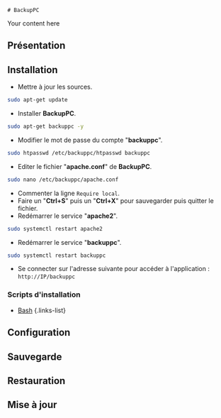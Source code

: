     # BackupPC
Your content here

## Présentation

## Installation
- Mettre à jour les sources.
```bash
sudo apt-get update
```
- Installer **BackupPC**.
```bash
sudo apt-get backuppc -y
```
- Modifier le mot de passe du compte "**backuppc**".
```bash
sudo htpasswd /etc/backuppc/htpasswd backuppc
```
- Editer le fichier "**apache.conf**" de **BackupPC**.
```bash
sudo nano /etc/backuppc/apache.conf
```
- Commenter la ligne `Require local`.
- Faire un "**Ctrl+S**" puis un "**Ctrl+X**" pour sauvegarder puis quitter le fichier.
- Redémarrer le service "**apache2**".
```bash
sudo systemctl restart apache2
```
- Redémarrer le service "**backuppc**".
```bash
sudo systemctl restart backuppc
```

- Se connecter sur l'adresse suivante pour accéder à l'application : `http://IP/backuppc`

### Scripts d'installation
- [Bash](https://raw.githubusercontent.com/corentinbeuf/Bash/main/BackupPC/install_backuppc.sh)
{.links-list}

## Configuration

## Sauvegarde

## Restauration

## Mise à jour
